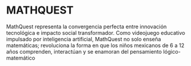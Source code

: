 # MATHQUEST
MathQuest representa la convergencia perfecta entre innovación tecnológica e impacto social transformador. Como  videojuego educativo impulsado por inteligencia artificial, MathQuest no solo enseña matemáticas; revoluciona la  forma en que los niños mexicanos de 6 a 12 años comprenden, interactúan y se enamoran del pensamiento  lógico-matemático
